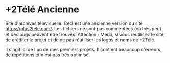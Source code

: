# +2Télé Ancienne  
Site d'archives télévisuelle. Ceci est une ancienne version du site https://plus2tele.com/. Les fichiers ne sont pas commentées (ou très peu) et des bugs peuvent être trouvés. Attention : Merci, si vous réutilisez le site, de créditer le projet et de ne pas réutiliser les logos et noms de +2Télé.

Il s'agit ici de l'un de mes premiers projets. Il contient beaucoup d'erreurs, de répétitions et n'est pas très optimisé.
